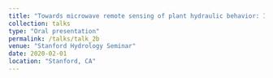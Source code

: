 ```yaml
---
title: "Towards microwave remote sensing of plant hydraulic behavior: Insights from a field campaign"
collection: talks
type: "Oral presentation"
permalink: /talks/talk_2b
venue: "Stanford Hydrology Seminar"
date: 2020-02-01
location: "Stanford, CA"
---
```


